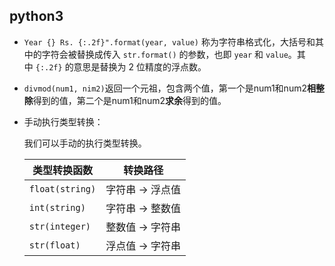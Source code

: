 ## python3  

* `Year {} Rs. {:.2f}".format(year, value)` 称为字符串格式化，大括号和其中的字符会被替换成传入 `str.format()` 的参数，也即 `year` 和 `value`。其中 `{:.2f}` 的意思是替换为 2 位精度的浮点数。 

* `divmod(num1, nim2)`返回一个元祖，包含两个值，第一个是num1和num2**相整除**得到的值，第二个是num1和num2**求余**得到的值。

* 手动执行类型转换：  

  我们可以手动的执行类型转换。

  | 类型转换函数    | 转换路径         |
  | --------------- | ---------------- |
  | `float(string)` | 字符串 -> 浮点值 |
  | `int(string)`   | 字符串 -> 整数值 |
  | `str(integer)`  | 整数值 -> 字符串 |
  | `str(float)`    | 浮点值 -> 字符串 |

